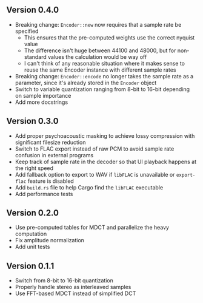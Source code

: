 ## Version 0.4.0
- Breaking change: `Encoder::new` now requires that a sample rate be specified
  - This ensures that the pre-computed weights use the correct nyquist value
  - The difference isn't huge between 44100 and 48000, but for non-standard values the calculation would be way off
  - I can't think of any reasonable situation where it makes sense to reuse the same Encoder instance with different sample rates
- Breaking change: `Encoder::encode` no longer takes the sample rate as a parameter, since it's already stored in the `Encoder` object
- Switch to variable quantization ranging from 8-bit to 16-bit depending on sample importance
- Add more docstrings

## Version 0.3.0
- Add proper psychoacoustic masking to achieve lossy compression with significant filesize reduction
- Switch to FLAC export instead of raw PCM to avoid sample rate confusion in external programs
- Keep track of sample rate in the decoder so that UI playback happens at the right speed
- Add fallback option to export to WAV if `libFLAC` is unavailable or `export-flac` feature is disabled
- Add `build.rs` file to help Cargo find the `libFLAC` executable
- Add performance tests

## Version 0.2.0
- Use pre-computed tables for MDCT and parallelize the heavy computation
- Fix amplitude normalization
- Add unit tests

## Version 0.1.1
- Switch from 8-bit to 16-bit quantization
- Properly handle stereo as interleaved samples
- Use FFT-based MDCT instead of simplified DCT